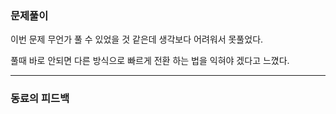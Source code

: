 ### 문제풀이

이번 문제 무언가 풀 수 있었을 것 같은데 생각보다 어려워서 못풀었다.

풀때 바로 안되면 다른 방식으로 빠르게 전환 하는 법을 익혀야 겠다고 느꼈다.

***
### 동료의 피드백

